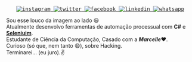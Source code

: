 <samp>
  <br/>
  <p align="center">
    <a href="https://www.instagram.com/juliojc121/" target="_blank">
      <img alt="instagram" src="https://img.shields.io/badge/-Instagram-ff2b8e?style=flat-square&logo=Instagram&logoColor=white"/>
    </a>
    <a href="https://www.twitter.com/ojcesar12/" target="_blank">
      <img alt="twitter" src="https://img.shields.io/badge/-Twitter-9cf?style=flat-square&logo=Twitter&logoColor=white"/>
    </a>
    <a href="https://www.facebook.com/juliojc12/" target="_blank">
      <img alt="facebook" src="https://img.shields.io/badge/-Facebook-blue?style=flat-square&logo=Facebook&logoColor=white"/>
    </a>
    <a href="https://www.linkedin.com/in/julio-da-silva-0a2429124/" target="_blank">
      <img alt="linkedin" src="https://img.shields.io/badge/-Linkedin-blue?style=flat-square&logo=Linkedin&logoColor=white"/>
    </a>
    <a href="https://api.whatsapp.com/send?phone5521980312077" target="_blank">
      <img alt="whatsapp" src="https://img.shields.io/badge/-Whatsapp-brightgreen?style=flat-square&logo=Whatsapp&logoColor=white"/>
    </a>
  </p>
</samp>

  Sou esse louco da imagem ao lado :smiley:
  <br/>Atualmente desenvolvo ferramentas de automação processual com <b>C#</b> e <a href="https://www.selenium.dev/documentation/" target="_blank"><b>Seleniuim</b></a>.
  <br/>Estudante de Ciência da Computação, Casado com a <b>*Marcelle*</b>:heart:.
  <br/>Curioso (só que, nem tanto :weary:), sobre Hacking. 
  <br/>Terminarei... (eu juro).:v:

